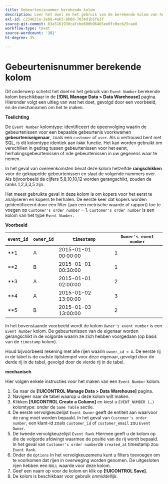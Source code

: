 ```yaml
---
title: Gebeurtenisnummer berekende kolom
description: Leer het doel en het gebruik van de berekende kolom van het Aantal gebeurtenissen.
exl-id: c234621e-2e68-4e63-8b0d-7034d1b5fe1f
source-git-commit: 03a5161930cafcbe600b96465ee0fc0ecb25cae8
workflow-type: tm+mt
source-wordcount: '381'
ht-degree: 3%

---
```


# Gebeurtenisnummer berekende kolom

Dit onderwerp schetst het doel en het gebruik van `Event Number` berekende kolom beschikbaar in de **[!DNL Manage Data > Data Warehouse]** pagina. Hieronder volgt een uitleg van wat het doet, gevolgd door een voorbeeld, en de mechanismen om het te maken.

**Toelichting**

De `Event Number` kolomtype: identificeert de opeenvolging waarin de gebeurtenissen voor een bepaalde gebeurtenis voorkwamen **gebeurteniseigenaar**, zoals een `customer` of `user`. Als u vertrouwd bent met SQL, is dit kolomtype identiek aan `RANK` functie. Het kan worden gebruikt om verschillen in gedrag tussen gebeurtenissen voor het eerst, herhalingsgebeurtenissen of nde gebeurtenissen in uw gegevens waar te nemen.

In het geval van overeenkomsten bevat deze kolom hetzelfde **rangschikken** voor de gekoppelde gebeurtenissen en slaat de volgende nummers over. Als bijvoorbeeld de cijfers 5,8,10,10,12 worden gerangschikt, zouden de ranks 1,2,3,3,5 zijn.

Het meest gebruikte geval in deze kolom is om kopers voor het eerst te analyseren en kopers te herhalen. De eerste keer dat kopers worden geïdentificeerd door een filter (aan een metrische waarde of rapport) toe te voegen op `Customer's order number` = 1. `Customer's order number` is een kolom van het type `Event Number`.

**Voorbeeld**

| **`event_id`** | **`owner_id`** | **`timestamp`** | **`Owner's event number`** |
|--- |--- |--- |--- |
| **1 | A | 2015-01-01 00:00:00 | 1 |
| **2 | B | 2015-01-01 00:30:00 | 1 |
| **3 | A | 2015-01-01 02:00:00 | 2 |
| **4 | A | 2015-01-02 13:00:00 | 3 |
| **5 | B | 2015-01-03 13:00:00 | 2 |

In het bovenstaande voorbeeld wordt de kolom `Owner's event number` is een `Event Number` kolom. De gebeurtenissen van de eigenaar worden gerangschikt in de volgorde waarin ze zich hebben voorgedaan (op basis van de `timestamp` kolom).

Houd bijvoorbeeld rekening met alle rijen waarin `owner_id = A`. De eerste rij in de tabel is de oudste tijdstempel voor deze eigenaar, gevolgd door de derde rij in de tabel, gevolgd door de vierde rij in de tabel.

**mechanisch**

Hier volgen enkele instructies voor het maken van een `Event Number` kolom:

1. Ga naar de **[!UICONTROL Manage Data > Data Warehouse]** pagina.
1. Navigeer naar de tabel waarop u deze kolom wilt maken.
1. Klikken **[!UICONTROL Create a Column]** en kiest u `EVENT_NUMBER (…)` kolomtype: onder de `Same Table` sectie.
1. De eerste vervolgkeuzelijst `Event Owner` geeft de entiteit aan waarvoor de rang moet worden bepaald. In het geval van `Customer's order number`, een klant-id zoals `customer_id` of `customer_email` zou `Event Owner`.
1. De tweede vervolgkeuzelijst `Event Rank` Hiermee geeft u de kolom op die de volgorde afdwingt waarmee de positie van de rij wordt bepaald. In het geval van `Customer's order number`de `created_at` timestamp zou `Event Rank`.
1. Onder de `Options` In het vervolgkeuzemenu kunt u filters toevoegen om te voorkomen dat rijen in overweging worden genomen. De uitgesloten rijen hebben een `NULL` waarde voor deze kolom.
1. Geef een naam op voor de kolom en klik op **[!UICONTROL Save]**.
1. De kolom is beschikbaar voor gebruik _onmiddellijk._
